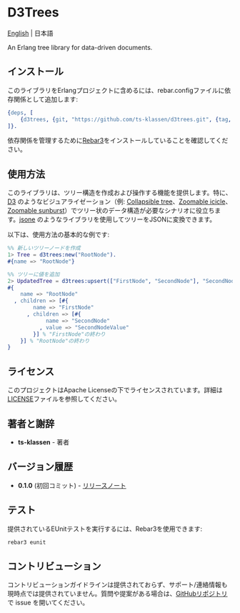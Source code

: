 # D3Trees

[English](./README.md) | 日本語

An Erlang tree library for data-driven documents.

## インストール

このライブラリをErlangプロジェクトに含めるには、rebar.configファイルに依存関係として追加します:

```erlang
{deps, [
    {d3trees, {git, "https://github.com/ts-klassen/d3trees.git", {tag, "0.1.0"}}}
]}.
```

依存関係を管理するために[Rebar3](https://www.rebar3.org/)をインストールしていることを確認してください。

## 使用方法

このライブラリは、ツリー構造を作成および操作する機能を提供します。特に、[D3](https://d3js.org) のようなビジュアライゼーション（例: [Collapsible tree](https://observablehq.com/@d3/collapsible-tree?intent=fork)、[Zoomable icicle](https://observablehq.com/@d3/zoomable-icicle?intent=fork)、[Zoomable sunburst](https://observablehq.com/@d3/zoomable-sunburst?intent=fork)）でツリー状のデータ構造が必要なシナリオに役立ちます。[jsone](https://github.com/sile/jsone) のようなライブラリを使用してツリーをJSONに変換できます。

以下は、使用方法の基本的な例です:

```erlang
%% 新しいツリーノードを作成
1> Tree = d3trees:new("RootNode").
#{name => "RootNode"}

%% ツリーに値を追加
2> UpdatedTree = d3trees:upsert(["FirstNode", "SecondNode"], "SecondNodeValue", Tree).
#{
    name => "RootNode"
  , children => [#{
        name => "FirstNode"
      , children => [#{
            name => "SecondNode"
          , value => "SecondNodeValue"
        }] % "FirstNode"の終わり
    }] % "RootNode"の終わり
}
```

## ライセンス

このプロジェクトはApache Licenseの下でライセンスされています。詳細は[LICENSE](LICENSE)ファイルを参照してください。

## 著者と謝辞

- **ts-klassen** - 著者

## バージョン履歴

- **0.1.0** (初回コミット) - [リリースノート](https://github.com/ts-klassen/d3trees/releases/tag/0.1.0)

## テスト

提供されているEUnitテストを実行するには、Rebar3を使用できます:

```bash
rebar3 eunit
```

## コントリビューション

コントリビューションガイドラインは提供されておらず、サポート/連絡情報も現時点では提供されていません。質問や提案がある場合は、[GitHubリポジトリ](https://github.com/ts-klassen/d3trees/issues)で issue を開いてください。

